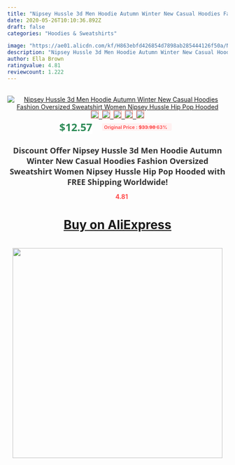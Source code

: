 ```yaml
---
title: "Nipsey Hussle 3d Men Hoodie Autumn Winter New Casual Hoodies Fashion Oversized Sweatshirt Women Nipsey Hussle Hip Pop Hooded"
date: 2020-05-26T10:10:36.892Z
draft: false
categories: "Hoodies & Sweatshirts"

image: "https://ae01.alicdn.com/kf/H863ebfd426854d7898ab285444126f50a/Nipsey-Hussle-3d-Men-Hoodie-Autumn-Winter-New-Casual-Hoodies-Fashion-Oversized-Sweatshirt-Women-Nipsey-Hussle.jpg"
description: "Nipsey Hussle 3d Men Hoodie Autumn Winter New Casual Hoodies Fashion Oversized Sweatshirt Women Nipsey Hussle Hip Pop Hooded"
author: Ella Brown
ratingvalue: 4.81
reviewcount: 1.222
---
```

<br>
<div style="text-align: center;">
<a href="https://s.click.aliexpress.com/e/_Adk1wH" target="_blank" rel="nofollow noopener noreferrer"><img alt="Nipsey Hussle 3d Men Hoodie Autumn Winter New Casual Hoodies Fashion Oversized Sweatshirt Women Nipsey Hussle Hip Pop Hooded" class="magnifier-image" src="https://ae01.alicdn.com/kf/H863ebfd426854d7898ab285444126f50a/Nipsey-Hussle-3d-Men-Hoodie-Autumn-Winter-New-Casual-Hoodies-Fashion-Oversized-Sweatshirt-Women-Nipsey-Hussle.jpg_640x640.jpg">
<br>
<img style="border:1px solid salmon" src="https://ae01.alicdn.com/kf/H863ebfd426854d7898ab285444126f50a/Nipsey-Hussle-3d-Men-Hoodie-Autumn-Winter-New-Casual-Hoodies-Fashion-Oversized-Sweatshirt-Women-Nipsey-Hussle.jpg_120x120.jpg">&nbsp;&nbsp;<img style="border:1px solid salmon" src="https://ae01.alicdn.com/kf/H175d8e1adbe3426d9b92aabe93e9c348Z/Nipsey-Hussle-3d-Men-Hoodie-Autumn-Winter-New-Casual-Hoodies-Fashion-Oversized-Sweatshirt-Women-Nipsey-Hussle.jpg_120x120.jpg">&nbsp;&nbsp;<img style="border:1px solid salmon" src="https://ae01.alicdn.com/kf/Hbb0e127b6e5b487dae09ce370ad225577/Nipsey-Hussle-3d-Men-Hoodie-Autumn-Winter-New-Casual-Hoodies-Fashion-Oversized-Sweatshirt-Women-Nipsey-Hussle.jpg_120x120.jpg">&nbsp;&nbsp;<img style="border:1px solid salmon" src="https://ae01.alicdn.com/kf/H664c188a3f124da584ce319ac0ebfde7t/Nipsey-Hussle-3d-Men-Hoodie-Autumn-Winter-New-Casual-Hoodies-Fashion-Oversized-Sweatshirt-Women-Nipsey-Hussle.jpg_120x120.jpg">&nbsp;&nbsp;<img style="border:1px solid salmon" src="https://ae01.alicdn.com/kf/H90bbe784c2084ad888cb59452b3b5c79s/Nipsey-Hussle-3d-Men-Hoodie-Autumn-Winter-New-Casual-Hoodies-Fashion-Oversized-Sweatshirt-Women-Nipsey-Hussle.jpg_120x120.jpg"></a></div><br0>
<div style="text-align: center;"><span style="background-color: white; border: 0px; box-sizing: border-box; color: seagreen; display: inline-block; font-family: &quot;open sans&quot; , &quot;arial&quot; , &quot;helvetica&quot; , sans-serif , &quot;heiti&quot;; font-size: 24px; font-stretch: inherit; font-weight: 700; line-height: inherit; margin: 0px 10px 0px 0px; padding: 0px; vertical-align: middle;">$12.57 </span>
<span style="background: rgb(255 , 241 , 241); border-radius: 3px; border: 0px; box-sizing: border-box; color: #ff4747; display: inline-block; font-family: inherit; font-size: 12px; font-stretch: inherit; font-style: inherit; font-variant: inherit; font-weight: 600; line-height: inherit; margin: 0px; padding: 2px 5px; transform: scale(0.9); vertical-align: middle;">Original Price : <b style="text-decoration: line-through;">$33.98 </b> 63%&nbsp;&nbsp;</span></div>
<h1 style="color: #333333; display: inline-block; font-family: &quot;open sans&quot; , &quot;arial&quot; , &quot;helvetica&quot; , sans-serif , &quot;heiti&quot;; font-size: 18px; font-stretch: inherit; font-weight: 700; text-align: center;">Discount Offer Nipsey Hussle 3d Men Hoodie Autumn Winter New Casual Hoodies Fashion Oversized Sweatshirt Women Nipsey Hussle Hip Pop Hooded with FREE Shipping Worldwide!</h1>
<div style="color: #ff4747; text-align: center;">
<img src="https://4.bp.blogspot.com/-M0ZcTcb-5uY/XleCXlxnR4I/AAAAAAAAAEc/OrjgMkXV1oMQFaCRZj5HQwOCBcu3w1FegCPcBGAYYCw/s1600/star.png" style="height: 15px;">&nbsp;<b>4.81</b></div>
<div class="button_cont" align="center"><a class="buynow_a" href="https://s.click.aliexpress.com/e/_Adk1wH" target="_blank" rel="nofollow noopener noreferrer"><H1>Buy on AliExpress</H1></a></div><br>
<div class="separator" style="clear: both; text-align: center;">
<img src="https://lh3.googleusercontent.com/-pTy5HemUv9M/XlePHvY0dAI/AAAAAAAAAE4/0nX5iRUoIWY8eMW9Dpxeirr157OZliDIgCLcBGAsYHQ/s1600/badge.gif" width="480">
</div>
